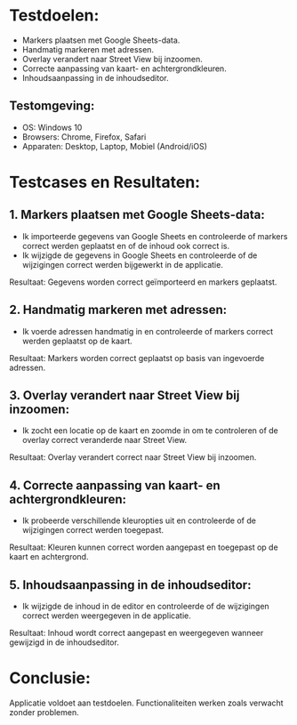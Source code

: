 # Testdoelen:
* Markers plaatsen met Google Sheets-data.
* Handmatig markeren met adressen.
* Overlay verandert naar Street View bij inzoomen.
* Correcte aanpassing van kaart- en achtergrondkleuren.
* Inhoudsaanpassing in de inhoudseditor.

## Testomgeving:
* OS: Windows 10
* Browsers: Chrome, Firefox, Safari
* Apparaten: Desktop, Laptop, Mobiel (Android/iOS)

# Testcases en Resultaten:
## 1. Markers plaatsen met Google Sheets-data:
*  Ik importeerde gegevens van Google Sheets en controleerde of markers correct werden geplaatst en of de inhoud ook correct is.
*  Ik wijzigde de gegevens in Google Sheets en controleerde of de wijzigingen correct werden bijgewerkt in de applicatie.

Resultaat: Gegevens worden correct geïmporteerd en markers geplaatst.

## 2. Handmatig markeren met adressen:
* Ik voerde adressen handmatig in en controleerde of markers correct werden geplaatst op de kaart.

Resultaat: Markers worden correct geplaatst op basis van ingevoerde adressen.

## 3. Overlay verandert naar Street View bij inzoomen:
* Ik zocht een locatie op de kaart en zoomde in om te controleren of de overlay correct veranderde naar Street View.
  
Resultaat: Overlay verandert correct naar Street View bij inzoomen.

## 4. Correcte aanpassing van kaart- en achtergrondkleuren:
* Ik probeerde verschillende kleuropties uit en controleerde of de wijzigingen correct werden toegepast.
  
Resultaat: Kleuren kunnen correct worden aangepast en toegepast op de kaart en achtergrond.
## 5. Inhoudsaanpassing in de inhoudseditor:
* Ik wijzigde de inhoud in de editor en controleerde of de wijzigingen correct werden weergegeven in de applicatie.
  
Resultaat: Inhoud wordt correct aangepast en weergegeven wanneer gewijzigd in de inhoudseditor.

# Conclusie:
Applicatie voldoet aan testdoelen. Functionaliteiten werken zoals verwacht zonder problemen.
